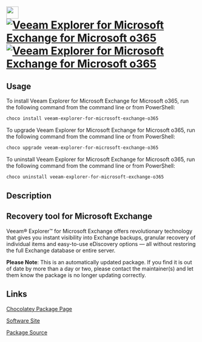 ﻿# <img src="https://cdn.jsdelivr.net/gh/mkevenaar/chocolatey-packages@ce5072a74e3ef11e990f27453fafafd8881ecc70/icons/veeam-explorer-for-microsoft-exchange-o365.png" width="32" height="32"/> [![Veeam Explorer for Microsoft Exchange for Microsoft o365](https://img.shields.io/chocolatey/v/veeam-explorer-for-microsoft-exchange-o365.svg?label=Veeam+Explorer+for+Microsoft+Exchange+for+Microsoft+o365)](https://chocolatey.org/packages/veeam-explorer-for-microsoft-exchange-o365) [![Veeam Explorer for Microsoft Exchange for Microsoft o365](https://img.shields.io/chocolatey/dt/veeam-explorer-for-microsoft-exchange-o365.svg)](https://chocolatey.org/packages/veeam-explorer-for-microsoft-exchange-o365)

## Usage
To install Veeam Explorer for Microsoft Exchange for Microsoft o365, run the following command from the command line or from PowerShell:
```powershell
choco install veeam-explorer-for-microsoft-exchange-o365
```

To upgrade Veeam Explorer for Microsoft Exchange for Microsoft o365, run the following command from the command line or from PowerShell:
```powershell
choco upgrade veeam-explorer-for-microsoft-exchange-o365
```

To uninstall Veeam Explorer for Microsoft Exchange for Microsoft o365, run the following command from the command line or from PowerShell:
```powershell
choco uninstall veeam-explorer-for-microsoft-exchange-o365
```

## Description
## Recovery tool for Microsoft Exchange

Veeam® Explorer™ for Microsoft Exchange offers revolutionary technology that gives you instant visibility into Exchange backups, granular recovery of individual items and easy-to-use eDiscovery options — all without restoring the full Exchange database or entire server.

**Please Note**: This is an automatically updated package. If you find it is
out of date by more than a day or two, please contact the maintainer(s) and
let them know the package is no longer updating correctly.


## Links
[Chocolatey Package Page](https://chocolatey.org/packages/veeam-explorer-for-microsoft-exchange-o365)

[Software Site](http://www.veeam.com/)

[Package Source](https://github.com/mkevenaar/chocolatey-packages/tree/master/automatic/veeam-explorer-for-microsoft-exchange-o365)

